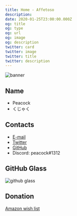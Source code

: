 ```yaml
---
title: Home - Affetoso
description: 
date: 2020-01-25T23:00:00.000Z
og: title
og: type
og: url
og: image
og: description
twitter: card
twitter: image
twitter: title
twitter: description
---
```


![banner](https://peacock0803sz.s3-ap-northeast-1.amazonaws.com/banner.jpg)

## Name

- Peacock
- くじゃく

## Contacts

- [E-mail](mailto:contact@peacock0803sz.com)
- [Twitter](https://twitter.com/peacock0803sz)
- [GitHub](https://github.com/peacock0803sz/)
- Discord: peacock#1312

## GitHub Glass

![github glass](https://grass-graph.moshimo.works/images/peacock0803sz.png)

## Donation

[Amazon wish list](http://amzn.asia/0jq6XgS)
